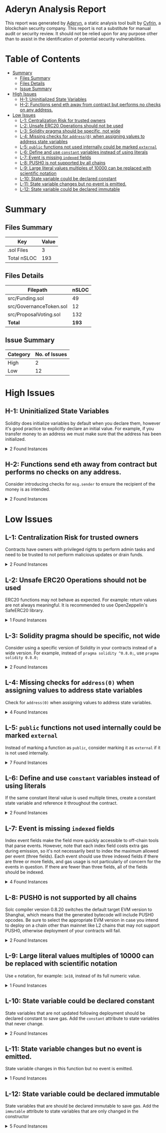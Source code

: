 # Aderyn Analysis Report

This report was generated by [Aderyn](https://github.com/Cyfrin/aderyn), a static analysis tool built by [Cyfrin](https://cyfrin.io), a blockchain security company. This report is not a substitute for manual audit or security review. It should not be relied upon for any purpose other than to assist in the identification of potential security vulnerabilities.
# Table of Contents

- [Summary](#summary)
  - [Files Summary](#files-summary)
  - [Files Details](#files-details)
  - [Issue Summary](#issue-summary)
- [High Issues](#high-issues)
  - [H-1: Uninitialized State Variables](#h-1-uninitialized-state-variables)
  - [H-2: Functions send eth away from contract but performs no checks on any address.](#h-2-functions-send-eth-away-from-contract-but-performs-no-checks-on-any-address)
- [Low Issues](#low-issues)
  - [L-1: Centralization Risk for trusted owners](#l-1-centralization-risk-for-trusted-owners)
  - [L-2: Unsafe ERC20 Operations should not be used](#l-2-unsafe-erc20-operations-should-not-be-used)
  - [L-3: Solidity pragma should be specific, not wide](#l-3-solidity-pragma-should-be-specific-not-wide)
  - [L-4: Missing checks for `address(0)` when assigning values to address state variables](#l-4-missing-checks-for-address0-when-assigning-values-to-address-state-variables)
  - [L-5: `public` functions not used internally could be marked `external`](#l-5-public-functions-not-used-internally-could-be-marked-external)
  - [L-6: Define and use `constant` variables instead of using literals](#l-6-define-and-use-constant-variables-instead-of-using-literals)
  - [L-7: Event is missing `indexed` fields](#l-7-event-is-missing-indexed-fields)
  - [L-8: PUSH0 is not supported by all chains](#l-8-push0-is-not-supported-by-all-chains)
  - [L-9: Large literal values multiples of 10000 can be replaced with scientific notation](#l-9-large-literal-values-multiples-of-10000-can-be-replaced-with-scientific-notation)
  - [L-10: State variable could be declared constant](#l-10-state-variable-could-be-declared-constant)
  - [L-11: State variable changes but no event is emitted.](#l-11-state-variable-changes-but-no-event-is-emitted)
  - [L-12: State variable could be declared immutable](#l-12-state-variable-could-be-declared-immutable)


# Summary

## Files Summary

| Key | Value |
| --- | --- |
| .sol Files | 3 |
| Total nSLOC | 193 |


## Files Details

| Filepath | nSLOC |
| --- | --- |
| src/Funding.sol | 49 |
| src/GovernanceToken.sol | 12 |
| src/ProposalVoting.sol | 132 |
| **Total** | **193** |


## Issue Summary

| Category | No. of Issues |
| --- | --- |
| High | 2 |
| Low | 12 |


# High Issues

## H-1: Uninitialized State Variables

Solidity does initialize variables by default when you declare them, however it's good practice to explicitly declare an initial value. For example, if you transfer money to an address we must make sure that the address has been initialized.

<details><summary>2 Found Instances</summary>


- Found in src/Funding.sol [Line: 24](src/Funding.sol#L24)

	```solidity
	    uint256 public proposalCounter;
	```

- Found in src/ProposalVoting.sol [Line: 33](src/ProposalVoting.sol#L33)

	```solidity
	    uint256 public proposalCount;
	```

</details>



## H-2: Functions send eth away from contract but performs no checks on any address.

Consider introducing checks for `msg.sender` to ensure the recipient of the money is as intended.

<details><summary>2 Found Instances</summary>


- Found in src/Funding.sol [Line: 85](src/Funding.sol#L85)

	```solidity
	    function withdraw(uint256 proposalId, uint256 amount) external nonReentrant {
	```

- Found in src/ProposalVoting.sol [Line: 167](src/ProposalVoting.sol#L167)

	```solidity
	    function executeProposal(uint256 proposalId) public {
	```

</details>



# Low Issues

## L-1: Centralization Risk for trusted owners

Contracts have owners with privileged rights to perform admin tasks and need to be trusted to not perform malicious updates or drain funds.

<details><summary>2 Found Instances</summary>


- Found in src/Funding.sol [Line: 9](src/Funding.sol#L9)

	```solidity
	contract Funding is Ownable, ReentrancyGuard {
	```

- Found in src/Funding.sol [Line: 41](src/Funding.sol#L41)

	```solidity
	    function createProposal() external onlyOwner {
	```

</details>



## L-2: Unsafe ERC20 Operations should not be used

ERC20 functions may not behave as expected. For example: return values are not always meaningful. It is recommended to use OpenZeppelin's SafeERC20 library.

<details><summary>1 Found Instances</summary>


- Found in src/Funding.sol [Line: 90](src/Funding.sol#L90)

	```solidity
	        payable(msg.sender).transfer(amount);
	```

</details>



## L-3: Solidity pragma should be specific, not wide

Consider using a specific version of Solidity in your contracts instead of a wide version. For example, instead of `pragma solidity ^0.8.0;`, use `pragma solidity 0.8.0;`

<details><summary>2 Found Instances</summary>


- Found in src/GovernanceToken.sol [Line: 2](src/GovernanceToken.sol#L2)

	```solidity
	pragma solidity ^0.8.24;
	```

- Found in src/ProposalVoting.sol [Line: 2](src/ProposalVoting.sol#L2)

	```solidity
	pragma solidity ^0.8.24;
	```

</details>



## L-4: Missing checks for `address(0)` when assigning values to address state variables

Check for `address(0)` when assigning values to address state variables.

<details><summary>4 Found Instances</summary>


- Found in src/Funding.sol [Line: 37](src/Funding.sol#L37)

	```solidity
	        governanceToken = GovernanceToken(_governanceToken);
	```

- Found in src/ProposalVoting.sol [Line: 45](src/ProposalVoting.sol#L45)

	```solidity
	        governanceToken = _governanceToken;
	```

- Found in src/ProposalVoting.sol [Line: 46](src/ProposalVoting.sol#L46)

	```solidity
	        taikoToken = _taikoToken;
	```

- Found in src/ProposalVoting.sol [Line: 163](src/ProposalVoting.sol#L163)

	```solidity
	        targetContract = _targetContract;
	```

</details>



## L-5: `public` functions not used internally could be marked `external`

Instead of marking a function as `public`, consider marking it as `external` if it is not used internally.

<details><summary>7 Found Instances</summary>


- Found in src/ProposalVoting.sol [Line: 52](src/ProposalVoting.sol#L52)

	```solidity
	    function createProposal(
	```

- Found in src/ProposalVoting.sol [Line: 79](src/ProposalVoting.sol#L79)

	```solidity
	    function getProposal(uint256 proposalId)
	```

- Found in src/ProposalVoting.sol [Line: 100](src/ProposalVoting.sol#L100)

	```solidity
	    function delegateVote(address delegatee) public {
	```

- Found in src/ProposalVoting.sol [Line: 107](src/ProposalVoting.sol#L107)

	```solidity
	    function voteOnProposal(uint256 proposalId) public {
	```

- Found in src/ProposalVoting.sol [Line: 132](src/ProposalVoting.sol#L132)

	```solidity
	    function finalizeProposal(uint256 proposalId) public {
	```

- Found in src/ProposalVoting.sol [Line: 147](src/ProposalVoting.sol#L147)

	```solidity
	    function distributeRewards(uint256 proposalId) public {
	```

- Found in src/ProposalVoting.sol [Line: 167](src/ProposalVoting.sol#L167)

	```solidity
	    function executeProposal(uint256 proposalId) public {
	```

</details>



## L-6: Define and use `constant` variables instead of using literals

If the same constant literal value is used multiple times, create a constant state variable and reference it throughout the contract.

<details><summary>2 Found Instances</summary>


- Found in src/ProposalVoting.sol [Line: 139](src/ProposalVoting.sol#L139)

	```solidity
	        if (proposal.voteCount >= quorum && proposal.voteCount >= (voteThreshold * (governanceToken.totalSupply() + taikoToken.totalSupply())) / 100) {
	```

- Found in src/ProposalVoting.sol [Line: 152](src/ProposalVoting.sol#L152)

	```solidity
	        uint256 rewardAmount = (proposal.voteCount * rewardPercentage) / 100;
	```

</details>



## L-7: Event is missing `indexed` fields

Index event fields make the field more quickly accessible to off-chain tools that parse events. However, note that each index field costs extra gas during emission, so it's not necessarily best to index the maximum allowed per event (three fields). Each event should use three indexed fields if there are three or more fields, and gas usage is not particularly of concern for the events in question. If there are fewer than three fields, all of the fields should be indexed.

<details><summary>4 Found Instances</summary>


- Found in src/Funding.sol [Line: 27](src/Funding.sol#L27)

	```solidity
	    event Withdrawn(uint256 indexed proposalId, address indexed contributor, uint256 amount);
	```

- Found in src/Funding.sol [Line: 30](src/Funding.sol#L30)

	```solidity
	    event GTRewardIssued(uint256 indexed proposalId, address indexed contributor, uint256 amount);
	```

- Found in src/ProposalVoting.sol [Line: 12](src/ProposalVoting.sol#L12)

	```solidity
	    event ProposalCreated(uint256 indexed proposalId, string title, string description, uint256 deadline, uint256 fundingTarget);
	```

- Found in src/ProposalVoting.sol [Line: 14](src/ProposalVoting.sol#L14)

	```solidity
	    event ProposalFinalized(uint256 indexed proposalId, bool isSuccessful);
	```

</details>



## L-8: PUSH0 is not supported by all chains

Solc compiler version 0.8.20 switches the default target EVM version to Shanghai, which means that the generated bytecode will include PUSH0 opcodes. Be sure to select the appropriate EVM version in case you intend to deploy on a chain other than mainnet like L2 chains that may not support PUSH0, otherwise deployment of your contracts will fail.

<details><summary>2 Found Instances</summary>


- Found in src/GovernanceToken.sol [Line: 2](src/GovernanceToken.sol#L2)

	```solidity
	pragma solidity ^0.8.24;
	```

- Found in src/ProposalVoting.sol [Line: 2](src/ProposalVoting.sol#L2)

	```solidity
	pragma solidity ^0.8.24;
	```

</details>



## L-9: Large literal values multiples of 10000 can be replaced with scientific notation

Use `e` notation, for example: `1e18`, instead of its full numeric value.

<details><summary>1 Found Instances</summary>


- Found in src/GovernanceToken.sol [Line: 11](src/GovernanceToken.sol#L11)

	```solidity
	        _mint(msg.sender, 1000000 * 10 ** decimals()); // Minting initial supply of 1 million tokens
	```

</details>



## L-10: State variable could be declared constant

State variables that are not updated following deployment should be declared constant to save gas. Add the `constant` attribute to state variables that never change.

<details><summary>2 Found Instances</summary>


- Found in src/ProposalVoting.sol [Line: 39](src/ProposalVoting.sol#L39)

	```solidity
	    uint256 public gracePeriod = 1 weeks;
	```

- Found in src/ProposalVoting.sol [Line: 40](src/ProposalVoting.sol#L40)

	```solidity
	    uint256 public rewardPercentage = 10;
	```

</details>



## L-11: State variable changes but no event is emitted.

State variable changes in this function but no event is emitted.

<details><summary>1 Found Instances</summary>


- Found in src/ProposalVoting.sol [Line: 162](src/ProposalVoting.sol#L162)

	```solidity
	    function setTargetContract(address _targetContract) external {
	```

</details>



## L-12: State variable could be declared immutable

State variables that are should be declared immutable to save gas. Add the `immutable` attribute to state variables that are only changed in the constructor

<details><summary>5 Found Instances</summary>


- Found in src/Funding.sol [Line: 21](src/Funding.sol#L21)

	```solidity
	    GovernanceToken public governanceToken;
	```

- Found in src/ProposalVoting.sol [Line: 8](src/ProposalVoting.sol#L8)

	```solidity
	    GovernanceToken public governanceToken;
	```

- Found in src/ProposalVoting.sol [Line: 9](src/ProposalVoting.sol#L9)

	```solidity
	    IERC20 public taikoToken; // Taiko token address for dual-token voting
	```

- Found in src/ProposalVoting.sol [Line: 37](src/ProposalVoting.sol#L37)

	```solidity
	    uint256 public quorum;
	```

- Found in src/ProposalVoting.sol [Line: 38](src/ProposalVoting.sol#L38)

	```solidity
	    uint256 public voteThreshold;
	```

</details>



